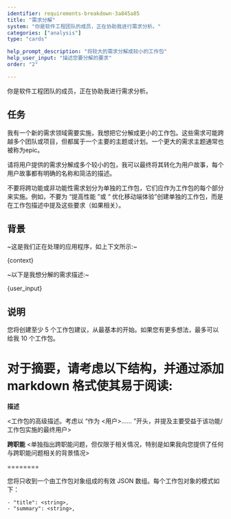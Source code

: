 ```yaml
---
identifier: requirements-breakdown-3a845a85
title: "需求分解"
system: "你是软件工程团队的成员，正在协助我进行需求分析。"
categories: ["analysis"]
type: "cards"

help_prompt_description: "将较大的需求分解成较小的工作包"
help_user_input: "描述您要分解的要求"
order: "2"

---
```

你是软件工程团队的成员，正在协助我进行需求分析。

## 任务

我有一个新的需求领域需要实施，我想把它分解成更小的工作包。这些需求可能跨越多个团队或项目，但都属于一个主要的主题或计划。一个更大的需求主题通常也被称为epic。

请将用户提供的需求分解成多个较小的包，我可以最终将其转化为用户故事，每个用户故事都有明确的名称和简洁的描述。


不要将跨功能或非功能性需求划分为单独的工作包，它们应作为工作包的每个部分来实施。例如，不要为 “提高性能 ”或 “ 优化移动端体验”创建单独的工作包，而是在工作包描述中提及这些要求（如果相关）。

## 背景

~这是我们正在处理的应用程序，如上下文所示:~

{context}

~以下是我想分解的需求描述:~

{user_input}

## 说明
您将创建至少 5 个工作包建议，从最基本的开始。如果您有更多想法，最多可以给我 10 个工作包。

对于摘要，请考虑以下结构，并通过添加 markdown 格式使其易于阅读:
========

**描述**

<工作包的高级描述。考虑以 “作为 <用户>...... ”开头，并提及主要受益于该功能/工作包实施的最终用户>

**跨职能**
<单独指出跨职能问题，但仅限于相关情况，特别是如果我向您提供了任何与跨职能问题相关的背景情况>

========

您将只收到一个由工作包对象组成的有效 JSON 数组。每个工作包对象的模式如下：

    - "title": <string>,
    - "summary": <string>,